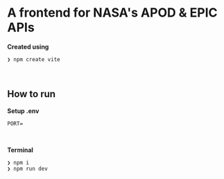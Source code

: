 # A frontend for NASA's APOD & EPIC APIs

**Created using**
```terminal
❯ npm create vite
```

</br>

## How to run

**Setup .env**
```
PORT=
```

</br>

**Terminal**
```
❯ npm i
❯ npm run dev
```
